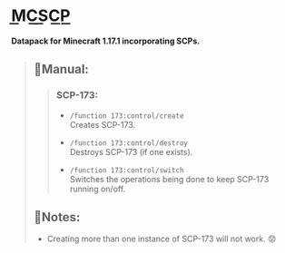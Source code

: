 # M͟C͟S͟C͟P͟

**Datapack for Minecraft 1.17.1 incorporating SCPs.**

>## 📙Manual:
>
>>### SCP-173:
>>
>>- `/function 173:control/create`  
>>Creates SCP-173.
>>
>>- `/function 173:control/destroy`  
>>Destroys SCP-173 (if one exists).
>>
>>- `/function 173:control/switch`  
>>Switches the operations being done to keep SCP-173 running on/off.
>
>## 📝Notes:
>
>- Creating more than one instance of SCP-173 will not work. 😟
